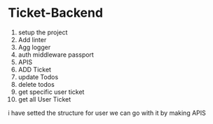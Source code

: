 # Ticket-Backend
1) setup the project
2) Add linter
3) Agg logger
4) auth middleware passport
5) APIS
6) ADD Ticket
7) update Todos
8) delete todos
9) get specific user ticket
10) get all User Ticket


i have setted the structure for user we can go with it by making APIS

